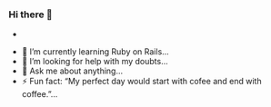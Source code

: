 ### Hi there 👋

*
- 🌱 I’m currently learning Ruby on Rails...
- 🤔 I’m looking for help with my doubts...
- 💬 Ask me about anything...
- ⚡ Fun fact: “My perfect day would start with cofee and end with coffee.”...

